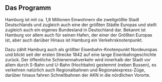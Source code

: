 
<h2 class="headline">Das Programm</h2>
<p class="first-letter-highlight">Hamburg ist mit ca. 1,8 Millionen Einwohnern die zweitgrößte Stadt Deutschlands und zugleich auch eine der größten Städte Europas und stellt zugleich auch ein eigenes Bundesland in Deutschland dar.
Bekannt ist Hamburg vor allem auch für seinen Hafen, der einer der Größten Europas ist, aber auch darüber Hinaus ist Hamburg ein Verkehrsknotenpunkt.</p>

<p>Dazu zählt Hamburg auch als größter Eisenbahn-Knotenpunkt Nordeuropas und blickt seit der ersten Strecke 1842 auf eine lange Eisenbahngeschichte zurück. Der öffentliche Schienennahverkehr wird innerhalb der Stadt vor allem durch S-Bahn und U-Bahn (Hochbahn) gestemmt (neben Bussen), es verkehren natürlich auch Regionalbahnen und Regionalexpress-Züge, darüber hinaus fahren Schnellbahnen der AKN in die nördlichen Vororte.</p>
